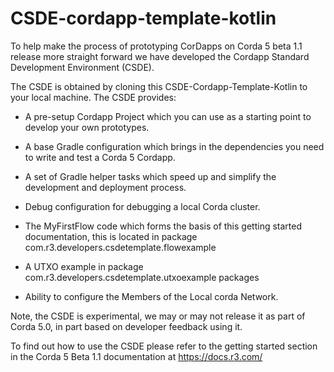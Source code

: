 # CSDE-cordapp-template-kotlin


To help make the process of prototyping CorDapps on Corda 5 beta 1.1 release more straight forward we have developed the Cordapp Standard Development Environment (CSDE). 

The CSDE is obtained by cloning this CSDE-Cordapp-Template-Kotlin to your local machine. The CSDE provides:

 - A pre-setup Cordapp Project which you can use as a starting point to develop your own prototypes.

 - A base Gradle configuration which brings in the dependencies you need to write and test a Corda 5 Cordapp.

 - A set of Gradle helper tasks which speed up and simplify the development and deployment process.

 - Debug configuration for debugging a local Corda cluster.

 - The MyFirstFlow code which forms the basis of this getting started documentation, this is located in package com.r3.developers.csdetemplate.flowexample

 - A UTXO example in package com.r3.developers.csdetemplate.utxoexample packages

 - Ability to configure the Members of the Local corda Network.

Note, the CSDE is experimental, we may or may not release it as part of Corda 5.0, in part based on developer feedback using it.  

To find out how to use the CSDE please refer to the getting started section in the Corda 5 Beta 1.1 documentation at https://docs.r3.com/



